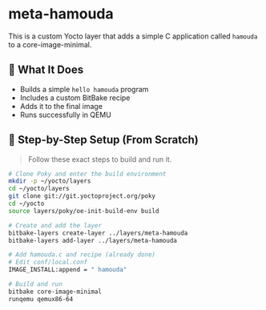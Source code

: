 # meta-hamouda

This is a custom Yocto layer that adds a simple C application called `hamouda` to a core-image-minimal.

## 🔧 What It Does

- Builds a simple `hello hamouda` program
- Includes a custom BitBake recipe
- Adds it to the final image
- Runs successfully in QEMU

## 📘 Step-by-Step Setup (From Scratch)

> Follow these exact steps to build and run it.

```bash
# Clone Poky and enter the build environment
mkdir -p ~/yocto/layers
cd ~/yocto/layers
git clone git://git.yoctoproject.org/poky
cd ~/yocto
source layers/poky/oe-init-build-env build

# Create and add the layer
bitbake-layers create-layer ../layers/meta-hamouda
bitbake-layers add-layer ../layers/meta-hamouda

# Add hamouda.c and recipe (already done)
# Edit conf/local.conf
IMAGE_INSTALL:append = " hamouda"

# Build and run
bitbake core-image-minimal
runqemu qemux86-64
